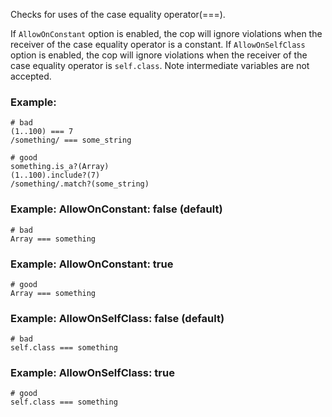 Checks for uses of the case equality operator(===).

If `AllowOnConstant` option is enabled, the cop will ignore violations when the receiver of
the case equality operator is a constant.
If `AllowOnSelfClass` option is enabled, the cop will ignore violations when the receiver of
the case equality operator is `self.class`. Note intermediate variables are not accepted.

### Example:
    # bad
    (1..100) === 7
    /something/ === some_string

    # good
    something.is_a?(Array)
    (1..100).include?(7)
    /something/.match?(some_string)

### Example: AllowOnConstant: false (default)
    # bad
    Array === something

### Example: AllowOnConstant: true
    # good
    Array === something

### Example: AllowOnSelfClass: false (default)
    # bad
    self.class === something

### Example: AllowOnSelfClass: true
    # good
    self.class === something
